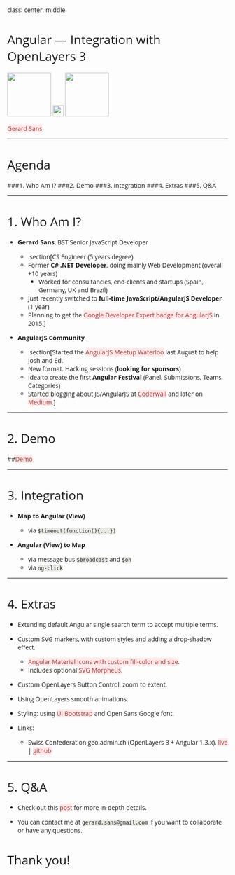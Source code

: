 class: center, middle

# Angular — Integration with OpenLayers 3
<img src="https://pbs.twimg.com/profile_images/2149314222/square_400x400.png" height="100"> <img src="http://cdn1.iconfinder.com/data/icons/musthave/256/Add.png" height="25"> <img src="https://avatars3.githubusercontent.com/u/240579?v=3&s=400" height="100">

[Gerard Sans](https://twitter.com/gerardsans)

---

# Agenda

###1. Who Am I?
###2. Demo
###3. Integration
###4. Extras
###5. Q&A

---

# 1. Who Am I?

- **Gerard Sans**, BST Senior JavaScript Developer
  - .section[CS Engineer (5 years degree) 
  - Former **C# .NET Developer**, doing mainly Web Development (overall +10 years) 
    - Worked for consultancies, end-clients and startups (Spain, Germany, UK and Brazil)
  - Just recently switched to **full-time JavaScript/AngularJS Developer** (1 year)
  - Planning to get the [Google Developer Expert badge for AngularJS](https://developers.google.com/experts/become-an-expert) in 2015.]

- **AngularJS Community**
  - .section[Started the [AngularJS Meetup Waterloo](https://www.facebook.com/angularjswaterloo) last August to help Josh and Ed.
  - New format. Hacking sessions (**looking for sponsors**)
  - Idea to create the first **Angular Festival** (Panel, Submissions, Teams, Categories)
  - Started blogging about JS/AngularJS at [Coderwall](https://coderwall.com/p/u/gsans) and later on [Medium](https://medium.com/@gerard.sans).]

---

# 2. Demo

##[Demo](http://embed.plnkr.co/u6IR40otaEXiUeJYp9BX/preview)

---

# 3. Integration

- **Map to Angular (View)**
  - via `$timeout(function(){...})`

- **Angular (View) to Map**
  - via message bus `$broadcast` and `$on`
  - via `ng-click`

---

# 4. Extras

- Extending default Angular single search term to accept multiple terms.
- Custom SVG markers, with custom styles and adding a drop-shadow effect.
  - [Angular Material Icons with custom fill-color and size](http://klarsys.github.io/angular-material-icons/). 
  - Includes optional [SVG Morpheus](http://alexk111.github.io/SVG-Morpheus/).    
- Custom OpenLayers Button Control, zoom to extent.
- Using OpenLayers smooth animations.
- Styling: using [UI Bootstrap](http://angular-ui.github.io/bootstrap/) and Open Sans Google font.

- Links:
  - Swiss Confederation geo.admin.ch  (OpenLayers 3 + Angular 1.3.x). [live](http://map.geo.admin.ch/) | [github](https://github.com/geoadmin/mf-geoadmin3)

---

# 5. Q&A

- Check out this [post](https://medium.com/angularjs-meetup-south-london/angular-integration-with-openlayers-3-5a6e8d29e635) for more in-depth details.

- You can contact me at `gerard.sans@gmail.com` if you want to collaborate or have any questions.

# Thank you!

<style type="text/css">
  @import url(http://fonts.googleapis.com/css?family=Yanone+Kaffeesatz);
  @import url(http://fonts.googleapis.com/css?family=Open+Sans:400,600);
  @import url(http://fonts.googleapis.com/css?family=Ubuntu+Mono:400,700,400italic);
  
  body { font-family: 'Open Sans'; }
  h1, h2, h3 {
    font-family: 'Open Sans';
    font-weight: normal; 
  }
  code {
    -moz-border-radius: 5px;
    -web-border-radius: 5px;
    background: #e7e8e2;
    border-radius: 5px;
  }
  .remark-code, .remark-inline-code { font-family: 'Ubuntu Mono'; }
  .remark-code-line-highlighted     { background-color: #373832; }
  
  .section {
    font-size: 18px;
  }
  
  a, a > code {
    color: #a33;
    background: #ffeaea;
    text-decoration: none;
  }
</style>
